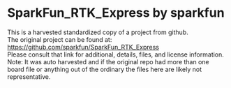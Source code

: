 
# SparkFun_RTK_Express by sparkfun  
This is a harvested standardized copy of a project from github.  
The original project can be found at:  
https://github.com/sparkfun/SparkFun_RTK_Express  
Please consult that link for additional, details, files, and license information.  
Note: It was auto harvested and if the original repo had more than one board file or anything out of the ordinary the files here are likely not representative.  
    